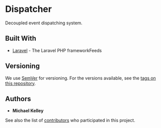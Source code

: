 # Dispatcher 

Decoupled event dispatching system.


## Built With

* [Laravel](http://laravel.com) - The Laravel PHP frameworkFeeds

## Versioning

We use [SemVer](http://semver.org/) for versioning. For the versions available, see the [tags on this repository](https://github.com/your/project/tags). 

## Authors

* **Michael Kelley**

See also the list of [contributors](https://github.com/your/project/contributors) who participated in this project.